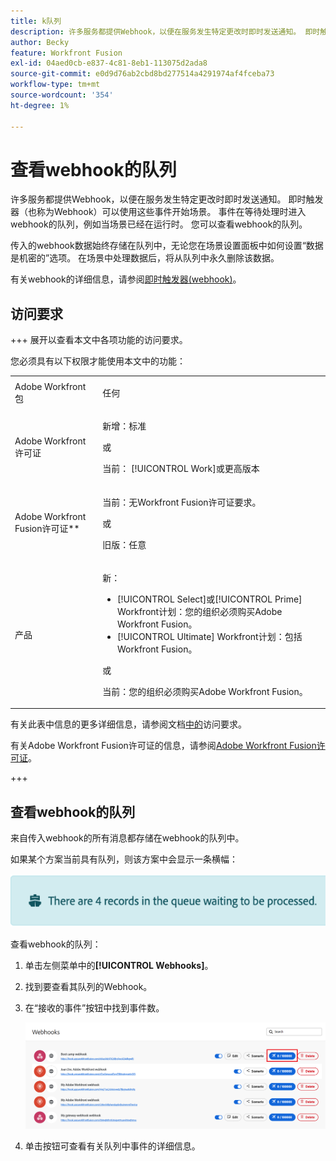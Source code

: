 ```yaml
---
title: k队列
description: 许多服务都提供Webhook，以便在服务发生特定更改时即时发送通知。 即时触发器（也称为Webhook）可以使用这些事件开始场景。 事件在等待处理时进入webhook的队列，例如当场景已经在运行时。 您可以查看webhook的队列。
author: Becky
feature: Workfront Fusion
exl-id: 04aed0cb-e837-4c81-8eb1-113075d2ada8
source-git-commit: e0d9d76ab2cbd8bd277514a4291974af4fceba73
workflow-type: tm+mt
source-wordcount: '354'
ht-degree: 1%

---
```


# 查看webhook的队列

许多服务都提供Webhook，以便在服务发生特定更改时即时发送通知。 即时触发器（也称为Webhook）可以使用这些事件开始场景。 事件在等待处理时进入webhook的队列，例如当场景已经在运行时。 您可以查看webhook的队列。

传入的webhook数据始终存储在队列中，无论您在场景设置面板中如何设置“数据是机密的”选项。 在场景中处理数据后，将从队列中永久删除该数据。

有关webhook的详细信息，请参阅[即时触发器(webhook)](/help/workfront-fusion/references/modules/webhooks-reference.md)。

## 访问要求

+++ 展开以查看本文中各项功能的访问要求。

您必须具有以下权限才能使用本文中的功能：

<table style="table-layout:auto">
 <col> 
 <col> 
 <tbody> 
  <tr> 
   <td role="rowheader">Adobe Workfront包</td> 
   <td> <p>任何</p> </td> 
  </tr> 
  <tr data-mc-conditions=""> 
   <td role="rowheader">Adobe Workfront许可证</td> 
   <td> <p>新增：标准</p><p>或</p><p>当前： [!UICONTROL Work]或更高版本</p> </td> 
  </tr> 
  <tr> 
   <td role="rowheader">Adobe Workfront Fusion许可证**</td> 
   <td>
   <p>当前：无Workfront Fusion许可证要求。</p>
   <p>或</p>
   <p>旧版：任意 </p>
   </td> 
  </tr> 
  <tr> 
   <td role="rowheader">产品</td> 
   <td>
   <p>新：</p> <ul><li>[!UICONTROL Select]或[!UICONTROL Prime] Workfront计划：您的组织必须购买Adobe Workfront Fusion。</li><li>[!UICONTROL Ultimate] Workfront计划：包括Workfront Fusion。</li></ul>
   <p>或</p>
   <p>当前：您的组织必须购买Adobe Workfront Fusion。</p>
   </td> 
  </tr>
 </tbody> 
</table>

有关此表中信息的更多详细信息，请参阅文档[中的](/help/workfront-fusion/references/licenses-and-roles/access-level-requirements-in-documentation.md)访问要求。

有关Adobe Workfront Fusion许可证的信息，请参阅[Adobe Workfront Fusion许可证](/help/workfront-fusion/set-up-and-manage-workfront-fusion/licensing-operations-overview/license-automation-vs-integration.md)。

+++

## 查看webhook的队列

来自传入webhook的所有消息都存储在webhook的队列中。

如果某个方案当前具有队列，则该方案中会显示一条横幅：

![队列横幅](assets/queue-banner.png)

查看webhook的队列：

1. 单击左侧菜单中的&#x200B;**[!UICONTROL Webhooks]**。
1. 找到要查看其队列的Webhook。
1. 在“接收的事件”按钮中找到事件数。

   ![Webhook队列](assets/webhook-queue.png)

1. 单击按钮可查看有关队列中事件的详细信息。
